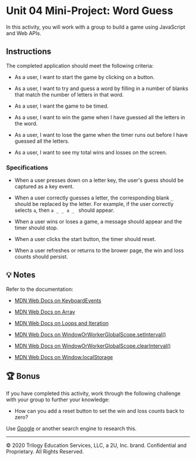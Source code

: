# Unit 04 Mini-Project: Word Guess

In this activity, you will work with a group to build a game using JavaScript and Web APIs.

## Instructions

The completed application should meet the following criteria:

* As a user, I want to start the game by clicking on a button. 

* As a user, I want to try and guess a word by filling in a number of blanks that match the number of letters in that word.

* As a user, I want the game to be timed. 

* As a user, I want to win the game when I have guessed all the letters in the word.

* As a user, I want to lose the game when the timer runs out before I have guessed all the letters.

* As a user, I want to see my total wins and losses on the screen. 

### Specifications

* When a user presses down on a letter key, the user's guess should be captured as a key event.

* When a user correctly guesses a letter, the corresponding blank `_` should be replaced by the letter. For example, if the user correctly selects `a`, then `a _ _ a _ ` should appear. 

* When a user wins or loses a game, a message should appear and the timer should stop. 

* When a user clicks the start button, the timer should reset. 

* When a user refreshes or returns to the brower page, the win and loss counts should persist.

## 💡 Notes

Refer to the documentation:

* [MDN Web Docs on KeyboardEvents](https://developer.mozilla.org/en-US/docs/Web/API/KeyboardEvent)

* [MDN Web Docs on Array](https://developer.mozilla.org/en-US/docs/Web/JavaScript/Reference/Global_Objects/Array)

* [MDN Web Docs on Loops and Iteration](https://developer.mozilla.org/en-US/docs/Web/JavaScript/Guide/Loops_and_iteration)

* [MDN Web Docs on WindowOrWorkerGlobalScope.setInterval()](https://developer.mozilla.org/en-US/docs/Web/API/WindowOrWorkerGlobalScope/setInterval)

* [MDN Web Docs on WindowOrWorkerGlobalScope.clearInterval()](https://developer.mozilla.org/en-US/docs/Web/API/WindowOrWorkerGlobalScope/clearInterval)

* [MDN Web Docs on Window.localStorage](https://developer.mozilla.org/en-US/docs/Web/API/Window/localStorage)

## 🏆 Bonus

If you have completed this activity, work through the following challenge with your group to further your knowledge:

* How can you add a reset button to set the win and loss counts back to zero? 

Use [Google](https://www.google.com) or another search engine to research this.

---

© 2020 Trilogy Education Services, LLC, a 2U, Inc. brand. Confidential and Proprietary. All Rights Reserved.